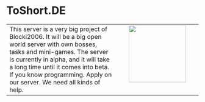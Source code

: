 # ToShort.DE 
<table style="border: none">
  <tr>
    <td valign="center">
      <div>
        This server is a very big project of Blocki2006. It will be a big open world 
        server with own bosses, tasks and mini-games. The server is currently 
        in alpha, and it will take a long time until it comes into beta. If you know 
        programming. Apply on our server. We need all kinds of help.
      </div>
    </td>
    <td valign="top" width="200px">
      <div align="center">
        <img height="150px" width="150px" src="https://avatars.githubusercontent.com/u/108150651?s=200&v=4" >
      </div>
    </td>
  </tr>
</table>
